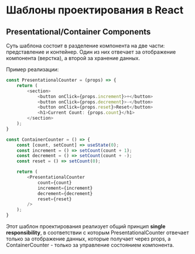 # Шаблоны проектирования в React

## Presentational/Container Components

Суть шаблона состоит в разделение компонента на две части: представление и контейнер. Один из них отвечает за отображение компонента (верстка), а второй за хранение данных.

Пример реализации:

```ts
const PresentationalCounter = (props) => {
    return (
        <section>
            <button onClick={props.increment}>+</button>
            <button onClick={props.decrement}>-</button>
            <button onClick={props.reset}>Reset</button>
            <h1>Current Count: {props.count}</h1>
        </section>
    );
}

const ContainerCounter = () => {
    const [count, setCount] => useState(0);
    const increment = () => setCount(count + 1);
    const decrement = () => setCount(count + -);
    const reset = () => setCount(0);

    return (
        <PresentationalCounter
            count={count}
            increment={increment}
            decrement={decrement}
            reset={reset}
        />
    );
}
```

Этот шаблон проектирования реализует общий принцип **single responsibility**, в соответствии с которым PresentationalCounter отвечает только за отображение данных, которые получает через props, а ContainerCounter - только за управление состоянием компонента.
